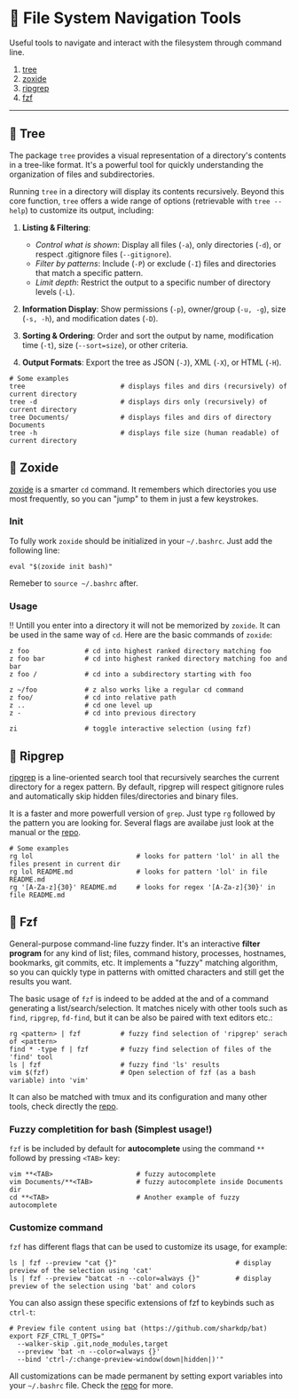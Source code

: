 # :rocket: File System Navigation Tools
Useful tools to navigate and interact with the filesystem through command line.

1. [tree](#deciduous_tree-tree)
2. [zoxide](#rabbit-zoxide)
3. [ripgrep](#crystal_ball-ripgrep)
3. [fzf](#mag_right-fzf)

---

## :deciduous_tree: Tree
The package `tree` provides a visual representation of a directory's contents in a tree-like format.
It's a powerful tool for quickly understanding the organization of files and subdirectories.

Running `tree` in a directory will display its contents recursively. Beyond this core function, `tree` offers a wide range of options (retrievable with `tree --help`) to customize its output, including:

1. **Listing & Filtering**:

    * *Control what is shown*: Display all files (`-a`), only directories (`-d`), or respect .gitignore files (`--gitignore`).
    * *Filter by patterns*: Include (`-P`) or exclude (`-I`) files and directories that match a specific pattern.
    * *Limit depth*: Restrict the output to a specific number of directory levels (`-L`).

2. **Information Display**: Show permissions (`-p`), owner/group (`-u, -g`), size (`-s, -h`), and modification dates (`-D`).

3. **Sorting & Ordering**: Order and sort the output by name, modification time (`-t`), size (`--sort=size`), or other criteria.

4. **Output Formats**: Export the tree as JSON (`-J`), XML (`-X`), or HTML (`-H`).

```shell
# Some examples
tree                        # displays files and dirs (recursively) of current directory
tree -d                     # displays dirs only (recursively) of current directory
tree Documents/             # displays files and dirs of directory Documents
tree -h                     # displays file size (human readable) of current directory
```


## :rabbit: Zoxide
[zoxide](https://github.com/ajeetdsouza/zoxide.git) is a smarter `cd` command. It remembers which directories you use most frequently, so you can "jump" to them in just a few keystrokes.

### Init
To fully work `zoxide` should be initialized in your `~/.bashrc`. Just add the following line:

```shell
eval "$(zoxide init bash)"
```

Remeber to `source ~/.bashrc` after.

### Usage
:bangbang: Untill you enter into a directory it will not be memorized by `zoxide`.
It can be used in the same way of `cd`.
Here are the basic commands of `zoxide`:

```shell
z foo              # cd into highest ranked directory matching foo
z foo bar          # cd into highest ranked directory matching foo and bar
z foo /            # cd into a subdirectory starting with foo

z ~/foo            # z also works like a regular cd command
z foo/             # cd into relative path
z ..               # cd one level up
z -                # cd into previous directory

zi                 # toggle interactive selection (using fzf)
```

## :crystal_ball: Ripgrep
[ripgrep](https://github.com/BurntSushi/ripgrep.git) is a line-oriented search tool that recursively searches the current directory for a regex pattern.
By default, ripgrep will respect gitignore rules and automatically skip hidden files/directories and binary files.

It is a faster and more powerfull version of `grep`. Just type `rg` followed by the pattern you are looking for. Several flags are availabe just look at the manual or the [repo](https://github.com/BurntSushi/ripgrep.git).

```shell
# Some examples
rg lol                          # looks for pattern 'lol' in all the files present in current dir
rg lol README.md                # looks for pattern 'lol' in file README.md
rg '[A-Za-z]{30}' README.md     # looks for regex '[A-Za-z]{30}' in file README.md

```
## :mag_right: Fzf
General-purpose command-line fuzzy finder. It's an interactive **filter program** for any kind of list; files, command history, processes, hostnames, bookmarks, git commits, etc.
It implements a "fuzzy" matching algorithm, so you can quickly type in patterns with omitted characters and still get the results you want.

The basic usage of `fzf` is indeed to be added at the and of a command generating a list/search/selection. It matches nicely with other tools such as `find`, `ripgrep`, `fd-find`, but it can be also be paired with text editors etc.:

```shell
rg <pattern> | fzf          # fuzzy find selection of 'ripgrep' serach of <pattern>
find * -type f | fzf        # fuzzy find selection of files of the 'find' tool
ls | fzf                    # fuzzy find 'ls' results
vim $(fzf)                  # Open selection of fzf (as a bash variable) into 'vim'
```

It can also be matched with tmux and its configuration and many other tools, check directly the [repo](https://github.com/junegunn/fzf.git).

### Fuzzy completition for bash (Simplest usage!)
`fzf` is be included by default for **autocomplete** using the command `**` followd by pressing `<TAB>` key:

```shell
vim **<TAB>                     # fuzzy autocomplete
vim Documents/**<TAB>           # fuzzy autocomplete inside Documents dir
cd **<TAB>                      # Another example of fuzzy autocomplete
```

### Customize command
`fzf` has different flags that can be used to customize its usage, for example:

```shell
ls | fzf --preview "cat {}"                              # display preview of the selection using 'cat'
ls | fzf --preview "batcat -n --color=always {}"         # display preview of the selection using 'bat' and colors
```

You can also assign these specific extensions of fzf to keybinds such as `ctrl-t`:

```shell
# Preview file content using bat (https://github.com/sharkdp/bat)
export FZF_CTRL_T_OPTS="
  --walker-skip .git,node_modules,target
  --preview 'bat -n --color=always {}'
  --bind 'ctrl-/:change-preview-window(down|hidden|)'"
```

All customizations can be made permanent by setting export variables into your `~/.bashrc` file. Check the [repo](https://github.com/junegunn/fzf.git) for more.
